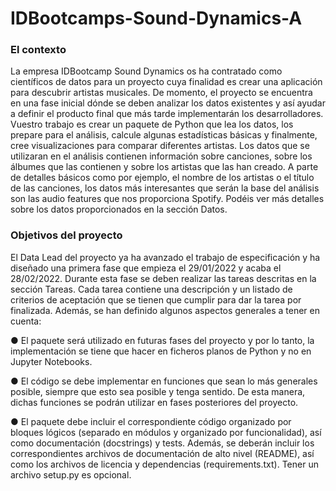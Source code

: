 # IDBootcamps-Sound-Dynamics-A

### El contexto
La empresa IDBootcamp Sound Dynamics os ha contratado como científicos de datos para un proyecto cuya finalidad es crear una aplicación para descubrir artistas musicales. De momento, el proyecto se encuentra en una fase inicial dónde se deben analizar los datos existentes y así ayudar a definir el producto final que más tarde implementarán los desarrolladores. Vuestro trabajo es crear un paquete de Python que lea los datos, los prepare para el análisis, calcule algunas estadísticas básicas y finalmente, cree visualizaciones para comparar diferentes artistas.
Los datos que se utilizaran en el análisis contienen información sobre canciones, sobre los álbumes que las contienen y sobre los artistas que las han creado. A parte de detalles básicos como por ejemplo, el nombre de los artistas o el título de las canciones, los datos más interesantes que serán la base del análisis son las audio features que nos proporciona
Spotify. Podéis ver más detalles sobre los datos proporcionados en la sección Datos.

### Objetivos del proyecto
El Data Lead del proyecto ya ha avanzado el trabajo de especificación y ha diseñado una primera fase que empieza el 29/01/2022 y acaba el 28/02/2022. Durante esta fase se deben realizar las tareas descritas en la sección Tareas. Cada tarea contiene una descripción y un listado de criterios de aceptación que se tienen que cumplir para dar la tarea por finalizada. Además, se han definido algunos aspectos generales a tener en cuenta:

● El paquete será utilizado en futuras fases del proyecto y por lo tanto, la
implementación se tiene que hacer en ficheros planos de Python y no en Jupyter Notebooks.

● El código se debe implementar en funciones que sean lo más generales posible, siempre que esto sea posible y tenga sentido. De esta manera, dichas funciones se podrán utilizar en fases posteriores del proyecto.

● El paquete debe incluir el correspondiente código organizado por bloques lógicos (separado en módulos y organizado por funcionalidad), así como documentación (docstrings) y tests. Además, se deberán incluir los correspondientes archivos de documentación de alto nivel (README), así como los archivos de licencia y dependencias (requirements.txt). Tener un archivo setup.py es opcional.
